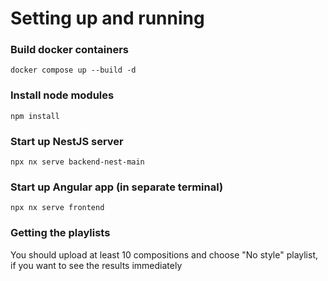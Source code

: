 # Setting up and running

### Build docker containers

``docker compose up --build -d``

### Install node modules

``npm install``

### Start up NestJS server

``npx nx serve backend-nest-main``

### Start up Angular app (in separate terminal)

``npx nx serve frontend``

### Getting the playlists

You should upload at least 10 compositions and choose "No style" playlist, if you want to see the results immediately
